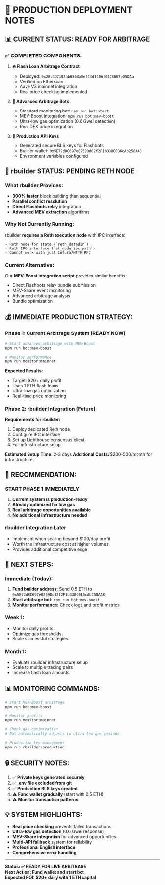 # 🎯 PRODUCTION DEPLOYMENT NOTES

## 📊 **CURRENT STATUS: READY FOR ARBITRAGE**

### ✅ **COMPLETED COMPONENTS:**

1. **🔥 Flash Loan Arbitrage Contract**

   - Deployed: `0x2Ec4D7102ab6863aEef44d140Af01CB667eD5DAa`
   - Verified on Etherscan
   - Aave V3 mainnet integration
   - Real price checking implemented

2. **🤖 Advanced Arbitrage Bots**

   - Standard monitoring bot: `npm run bot:start`
   - MEV-Boost integration: `npm run bot:mev-boost`
   - Ultra-low gas optimization (0.6 Gwei detection)
   - Real DEX price integration

3. **🔐 Production API Keys**
   - Generated secure BLS keys for Flashbots
   - Builder wallet: `0x5E72d8C697e0259Dd82f2F1b338C0B6cAb258AA8`
   - Environment variables configured

## 🚧 **rbuilder STATUS: PENDING RETH NODE**

### **What rbuilder Provides:**

- **300% faster** block building than sequential
- **Parallel conflict resolution**
- **Direct Flashbots relay** integration
- **Advanced MEV extraction** algorithms

### **Why Not Currently Running:**

rbuilder **requires a Reth execution node** with IPC interface:

```
- Reth node for state (`reth_datadir`)
- Reth IPC interface (`el_node_ipc_path`)
- Cannot work with just Infura/HTTP RPC
```

### **Current Alternative:**

Our **MEV-Boost integration script** provides similar benefits:

- Direct Flashbots relay bundle submission
- MEV-Share event monitoring
- Advanced arbitrage analysis
- Bundle optimization

## 💰 **IMMEDIATE PRODUCTION STRATEGY:**

### **Phase 1: Current Arbitrage System (READY NOW)**

```bash
# Start advanced arbitrage with MEV-Boost
npm run bot:mev-boost

# Monitor performance
npm run monitor:mainnet
```

**Expected Results:**

- Target: $20+ daily profit
- Uses 1 ETH flash loans
- Ultra-low gas optimization
- Real-time price monitoring

### **Phase 2: rbuilder Integration (Future)**

**Requirements for rbuilder:**

1. Deploy dedicated Reth node
2. Configure IPC interface
3. Set up Lighthouse consensus client
4. Full infrastructure setup

**Estimated Setup Time:** 2-3 days
**Additional Costs:** $200-500/month for infrastructure

## 🎯 **RECOMMENDATION:**

### **START PHASE 1 IMMEDIATELY**

1. **Current system is production-ready**
2. **Already optimized for low gas**
3. **Real arbitrage opportunities available**
4. **No additional infrastructure needed**

### **rbuilder Integration Later**

- Implement when scaling beyond $100/day profit
- Worth the infrastructure cost at higher volumes
- Provides additional competitive edge

## 🚀 **NEXT STEPS:**

### **Immediate (Today):**

1. **Fund builder address:** Send 0.5 ETH to `0x5E72d8C697e0259Dd82f2F1b338C0B6cAb258AA8`
2. **Start arbitrage bot:** `npm run bot:mev-boost`
3. **Monitor performance:** Check logs and profit metrics

### **Week 1:**

- Monitor daily profits
- Optimize gas thresholds
- Scale successful strategies

### **Month 1:**

- Evaluate rbuilder infrastructure setup
- Scale to multiple trading pairs
- Increase flash loan amounts

## 📊 **MONITORING COMMANDS:**

```bash
# Start MEV-Boost arbitrage
npm run bot:mev-boost

# Monitor profits
npm run monitor:mainnet

# Check gas optimization
# Bot automatically adjusts to ultra-low gas periods

# Production key management
npm run rbuilder:production
```

## 🔒 **SECURITY NOTES:**

1. ✅ **Private keys generated securely**
2. ✅ **.env file excluded from git**
3. ✅ **Production BLS keys created**
4. ⚠️ **Fund wallet gradually** (start with 0.5 ETH)
5. ⚠️ **Monitor transaction patterns**

## 💡 **SYSTEM HIGHLIGHTS:**

- **Real price checking** prevents failed transactions
- **Ultra-low gas detection** (0.6 Gwei response)
- **MEV-Share integration** for advanced opportunities
- **Multi-API fallback** system for reliability
- **Professional English interface**
- **Comprehensive error handling**

---

**Status: ✅ READY FOR LIVE ARBITRAGE**  
**Next Action: Fund wallet and start bot**  
**Expected ROI: $20+ daily with 1 ETH capital**
